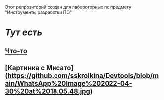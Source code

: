 Этот репрозиторий создан для лабороторных по предмету "Инструменты разработки ПО"
# *Тут есть*
## [Что-то](https://github.com/sskrolkina/Devtools/blob/main/something.c)
## [Картинка с Мисато] (https://github.com/sskrolkina/Devtools/blob/main/WhatsApp%20Image%202022-04-30%20at%2018.05.48.jpg)
